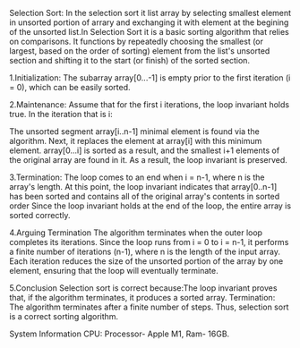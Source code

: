 Selection Sort:
In the selection sort it list array by selecting smallest element in unsorted portion of arrary and exchanging it with element at the begining of the unsorted list.In Selection Sort it is a basic sorting algorithm that relies on comparisons. It functions by repeatedly choosing the smallest (or largest, based on the order of sorting) element from the list's unsorted section and shifting it to the start (or finish) of the sorted section.

1.Initialization: The subarray array[0...-1] is empty prior to the first iteration (i = 0), which can be easily sorted.

2.Maintenance: Assume that for the first i iterations, the loop invariant holds true. In the iteration that is i:

The unsorted segment array[i..n-1] minimal element is found via the algorithm.
Next, it replaces the element at array[i] with this minimum element.
array[0...i] is sorted as a result, and the smallest i+1 elements of the original array are found in it.
As a result, the loop invariant is preserved.

3.Termination: The loop comes to an end when i = n-1, where n is the array's length. At this point, the loop invariant indicates that array[0..n-1] has been sorted and contains all of the original array's contents in sorted order
Since the loop invariant holds at the end of the loop, the entire array is sorted correctly.

4.Arguing Termination
The algorithm terminates when the outer loop completes its iterations. Since the loop runs from i = 0 to i = n-1, it performs a finite number of iterations (n-1), where n is the length of the input array. Each iteration reduces the size of the unsorted portion of the array by one element, ensuring that the loop will eventually terminate.

5.Conclusion
Selection sort is correct because:The loop invariant proves that, if the algorithm terminates, it produces a sorted array.
Termination: The algorithm terminates after a finite number of steps.
Thus, selection sort is a correct sorting algorithm.

System Information CPU: 
Processor- Apple M1, Ram- 16GB.
